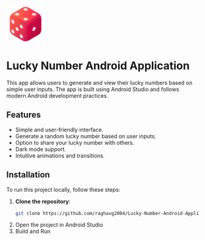 <img src="app/src/main/res/drawable/dice.png" alt="App Icon" width="100" height="100">

# Lucky Number Android Application

This app allows users to generate and view their lucky numbers based on simple user inputs. The app is built using Android Studio and follows modern Android development practices.

## Features

- Simple and user-friendly interface.
- Generate a random lucky number based on user inputs.
- Option to share your lucky number with others.
- Dark mode support.
- Intuitive animations and transitions.

## Installation

To run this project locally, follow these steps:

1. **Clone the repository**:
   ```bash
   git clone https://github.com/raghavg2004/Lucky-Number-Android-Application.git
   ```
2. Open the project in Android Studio
3. Build and Run
